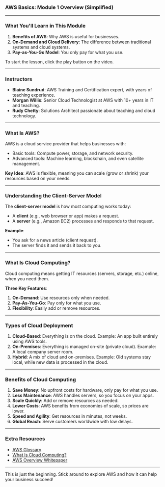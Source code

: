 ### AWS Basics: Module 1 Overview (Simplified)

---

### **What You'll Learn in This Module**  
1. **Benefits of AWS**: Why AWS is useful for businesses.  
2. **On-Demand and Cloud Delivery**: The difference between traditional systems and cloud systems.  
3. **Pay-as-You-Go Model**: You only pay for what you use.

To start the lesson, click the play button on the video.  

---

### **Instructors**
- **Blaine Sundrud**: AWS Training and Certification expert, with years of teaching experience.  
- **Morgan Willis**: Senior Cloud Technologist at AWS with 10+ years in IT and teaching.  
- **Rudy Chetty**: Solutions Architect passionate about teaching and cloud technology.  

---

### **What Is AWS?**
AWS is a cloud service provider that helps businesses with:  
- Basic tools: Compute power, storage, and network security.  
- Advanced tools: Machine learning, blockchain, and even satellite management.  

**Key Idea**: AWS is flexible, meaning you can scale (grow or shrink) your resources based on your needs.  

---

### **Understanding the Client-Server Model**  
The **client-server model** is how most computing works today:  
- A **client** (e.g., web browser or app) makes a request.  
- A **server** (e.g., Amazon EC2) processes and responds to that request.

**Example**:  
- You ask for a news article (client request).  
- The server finds it and sends it back to you.  

---

### **What Is Cloud Computing?**  
Cloud computing means getting IT resources (servers, storage, etc.) online, when you need them.  

**Three Key Features**:  
1. **On-Demand**: Use resources only when needed.  
2. **Pay-As-You-Go**: Pay only for what you use.  
3. **Flexibility**: Easily add or remove resources.  

---

### **Types of Cloud Deployment**  
1. **Cloud-Based**: Everything is on the cloud. Example: An app built entirely using AWS tools.  
2. **On-Premises**: Everything is managed on-site (private cloud). Example: A local company server room.  
3. **Hybrid**: A mix of cloud and on-premises. Example: Old systems stay local, while new data is processed in the cloud.  

---

### **Benefits of Cloud Computing**  
1. **Save Money**: No upfront costs for hardware, only pay for what you use.  
2. **Less Maintenance**: AWS handles servers, so you focus on your apps.  
3. **Scale Quickly**: Add or remove resources as needed.  
4. **Lower Costs**: AWS benefits from economies of scale, so prices are lower.  
5. **Speed and Agility**: Get resources in minutes, not weeks.  
6. **Global Reach**: Serve customers worldwide with low delays.  

---

### **Extra Resources**
- [AWS Glossary](https://aws.amazon.com/glossary)  
- [What Is Cloud Computing?](https://aws.amazon.com/what-is-cloud-computing/)  
- [AWS Overview Whitepaper](https://aws.amazon.com/whitepapers/overview/)  

---

This is just the beginning. Stick around to explore AWS and how it can help your business succeed!
